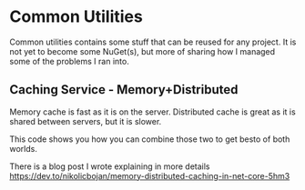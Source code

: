 # Common Utilities
Common utilities contains some stuff that can be reused for any project.
It is not yet to become some NuGet(s), but more of sharing how I managed some of the problems I ran into.

## Caching Service - Memory+Distributed
Memory cache is fast as it is on the server.
Distributed cache is great as it is shared between servers, but it is slower.

This code shows you how you can combine those two to get besto of both worlds.

There is a blog post I wrote explaining in more details https://dev.to/nikolicbojan/memory-distributed-caching-in-net-core-5hm3
